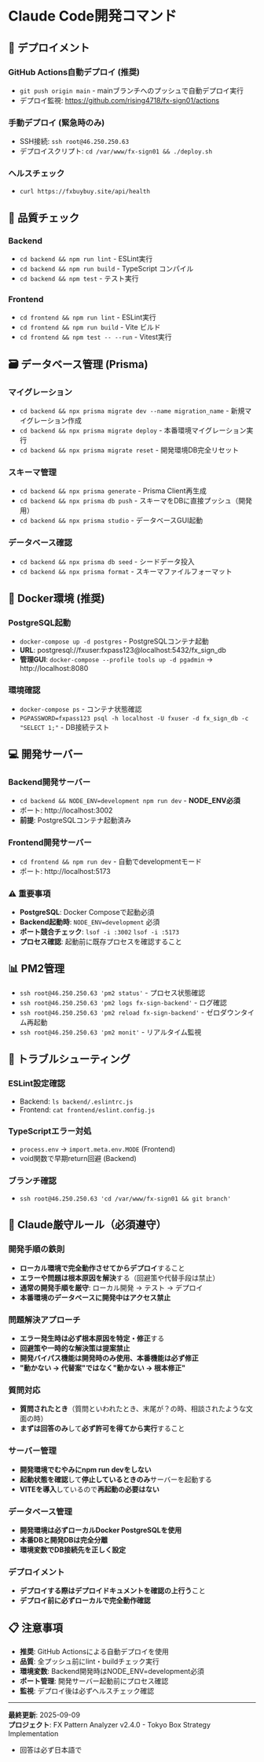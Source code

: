 # Claude Code開発コマンド

## 🚀 デプロイメント

### GitHub Actions自動デプロイ (推奨)
- `git push origin main` - mainブランチへのプッシュで自動デプロイ実行
- デプロイ監視: https://github.com/rising4718/fx-sign01/actions

### 手動デプロイ (緊急時のみ)
- SSH接続: `ssh root@46.250.250.63`
- デプロイスクリプト: `cd /var/www/fx-sign01 && ./deploy.sh`

### ヘルスチェック
- `curl https://fxbuybuy.site/api/health`

## 🔧 品質チェック

### Backend
- `cd backend && npm run lint` - ESLint実行
- `cd backend && npm run build` - TypeScript コンパイル
- `cd backend && npm test` - テスト実行

### Frontend  
- `cd frontend && npm run lint` - ESLint実行
- `cd frontend && npm run build` - Vite ビルド
- `cd frontend && npm test -- --run` - Vitest実行

## 🗃️ データベース管理 (Prisma)

### マイグレーション
- `cd backend && npx prisma migrate dev --name migration_name` - 新規マイグレーション作成
- `cd backend && npx prisma migrate deploy` - 本番環境マイグレーション実行
- `cd backend && npx prisma migrate reset` - 開発環境DB完全リセット

### スキーマ管理
- `cd backend && npx prisma generate` - Prisma Client再生成
- `cd backend && npx prisma db push` - スキーマをDBに直接プッシュ（開発用）
- `cd backend && npx prisma studio` - データベースGUI起動

### データベース確認
- `cd backend && npx prisma db seed` - シードデータ投入
- `cd backend && npx prisma format` - スキーマファイルフォーマット

## 🐳 Docker環境 (推奨)

### PostgreSQL起動
- `docker-compose up -d postgres` - PostgreSQLコンテナ起動
- **URL**: postgresql://fxuser:fxpass123@localhost:5432/fx_sign_db
- **管理GUI**: `docker-compose --profile tools up -d pgadmin` → http://localhost:8080

### 環境確認
- `docker-compose ps` - コンテナ状態確認
- `PGPASSWORD=fxpass123 psql -h localhost -U fxuser -d fx_sign_db -c "SELECT 1;"` - DB接続テスト

## 💻 開発サーバー

### Backend開発サーバー
- `cd backend && NODE_ENV=development npm run dev` - **NODE_ENV必須**
- ポート: http://localhost:3002
- **前提**: PostgreSQLコンテナ起動済み

### Frontend開発サーバー
- `cd frontend && npm run dev` - 自動でdevelopmentモード
- ポート: http://localhost:5173

### ⚠️ 重要事項
- **PostgreSQL**: Docker Composeで起動必須
- **Backend起動時**: `NODE_ENV=development` 必須
- **ポート競合チェック**: `lsof -i :3002` `lsof -i :5173`
- **プロセス確認**: 起動前に既存プロセスを確認すること

## 📊 PM2管理

- `ssh root@46.250.250.63 'pm2 status'` - プロセス状態確認
- `ssh root@46.250.250.63 'pm2 logs fx-sign-backend'` - ログ確認  
- `ssh root@46.250.250.63 'pm2 reload fx-sign-backend'` - ゼロダウンタイム再起動
- `ssh root@46.250.250.63 'pm2 monit'` - リアルタイム監視

## 🐛 トラブルシューティング

### ESLint設定確認
- Backend: `ls backend/.eslintrc.js`
- Frontend: `cat frontend/eslint.config.js`

### TypeScriptエラー対処
- `process.env` → `import.meta.env.MODE` (Frontend)
- void関数で早期return回避 (Backend)

### ブランチ確認
- `ssh root@46.250.250.63 'cd /var/www/fx-sign01 && git branch'`

## 🚨 Claude厳守ルール（必須遵守）

### 開発手順の鉄則
- **ローカル環境で完全動作させてからデプロイ**すること
- **エラーや問題は根本原因を解決**する（回避策や代替手段は禁止）
- **通常の開発手順を厳守**: ローカル開発 → テスト → デプロイ
- **本番環境のデータベースに開発中はアクセス禁止**

### 問題解決アプローチ
- **エラー発生時は必ず根本原因を特定・修正**する
- **回避策や一時的な解決策は提案禁止**
- **開発バイパス機能は開発時のみ使用、本番機能は必ず修正**
- **"動かない → 代替案"ではなく"動かない → 根本修正"**

### 質問対応
- **質問されたとき**（質問といわれたとき、末尾が？の時、相談されたような文面の時）
- **まずは回答のみ**して**必ず許可を得てから実行**すること

### サーバー管理
- **開発環境でむやみにnpm run devをしない**
- **起動状態を確認**して**停止しているときのみ**サーバーを起動する
- **VITEを導入**しているので**再起動の必要はない**

### データベース管理
- **開発環境は必ずローカルDocker PostgreSQLを使用**
- **本番DBと開発DBは完全分離**
- **環境変数でDB接続先を正しく設定**

### デプロイメント
- **デプロイする際はデプロイドキュメントを確認の上行う**こと
- **デプロイ前に必ずローカルで完全動作確認**

## 📋 注意事項

- **推奨**: GitHub Actionsによる自動デプロイを使用
- **品質**: 全プッシュ前にlint・buildチェック実行
- **環境変数**: Backend開発時はNODE_ENV=development必須
- **ポート管理**: 開発サーバー起動前にプロセス確認
- **監視**: デプロイ後は必ずヘルスチェック確認

---

**最終更新**: 2025-09-09  
**プロジェクト**: FX Pattern Analyzer v2.4.0 - Tokyo Box Strategy Implementation
- 回答は必ず日本語で